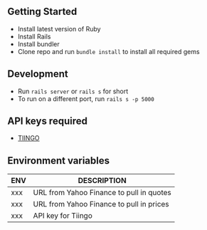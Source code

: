 ## Getting Started

- Install latest version of Ruby
- Install Rails
- Install bundler
- Clone repo and run `bundle install` to install all required gems

## Development

- Run `rails server` or `rails s` for short
- To run on a different port, run `rails s -p 5000`

## API keys required

- [TIINGO](https://api.tiingo.com/)

## Environment variables

| ENV | DESCRIPTION                              |
| --- | ---------------------------------------- |
| xxx | URL from Yahoo Finance to pull in quotes |
| xxx | URL from Yahoo Finance to pull in prices |
| xxx | API key for Tiingo                       |
